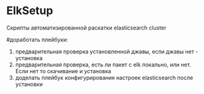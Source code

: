 # ElkSetup
Скрипты автоматизированной раскатки elasticsearch cluster

#доработать плейбуки:
1. предварительная проверка установленной джавы, если джавы нет - установка
2. предварительная проверка, есть ли пакет с elk локально, или нет. Если нет то скачивание и установка
3. доделать плейбук конфигурирования настроек elasticsearch после установки
